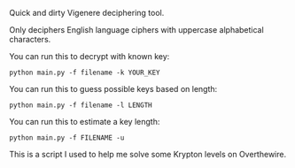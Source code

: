 Quick and dirty Vigenere deciphering tool.

Only deciphers English language ciphers with uppercase alphabetical characters.

You can run this to decrypt with known key:

```
python main.py -f filename -k YOUR_KEY
```
You can run this to guess possible keys based on length:
```
python main.py -f filename -l LENGTH
```
You can run this to estimate a key length:
```
python main.py -f FILENAME -u
```
This is a script I used to help me solve some Krypton levels on Overthewire.



